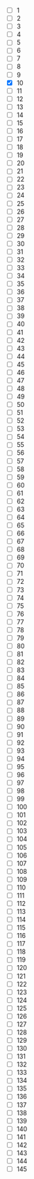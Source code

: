 - [ ] 1  
- [ ] 2  
- [ ] 3  
- [ ] 4  
- [ ] 5  
- [ ] 6  
- [ ] 7  
- [ ] 8  
- [ ] 9  
- [x] 10  
- [ ] 11  
- [ ] 12  
- [ ] 13  
- [ ] 14  
- [ ] 15  
- [ ] 16  
- [ ] 17  
- [ ] 18  
- [ ] 19  
- [ ] 20  
- [ ] 21  
- [ ] 22  
- [ ] 23  
- [ ] 24  
- [ ] 25  
- [ ] 26  
- [ ] 27  
- [ ] 28  
- [ ] 29  
- [ ] 30  
- [ ] 31  
- [ ] 32  
- [ ] 33  
- [ ] 34  
- [ ] 35  
- [ ] 36  
- [ ] 37  
- [ ] 38  
- [ ] 39  
- [ ] 40  
- [ ] 41  
- [ ] 42  
- [ ] 43  
- [ ] 44  
- [ ] 45  
- [ ] 46  
- [ ] 47  
- [ ] 48  
- [ ] 49  
- [ ] 50  
- [ ] 51  
- [ ] 52  
- [ ] 53  
- [ ] 54  
- [ ] 55  
- [ ] 56  
- [ ] 57  
- [ ] 58  
- [ ] 59  
- [ ] 60  
- [ ] 61  
- [ ] 62  
- [ ] 63  
- [ ] 64  
- [ ] 65  
- [ ] 66  
- [ ] 67  
- [ ] 68  
- [ ] 69  
- [ ] 70  
- [ ] 71  
- [ ] 72  
- [ ] 73  
- [ ] 74  
- [ ] 75  
- [ ] 76  
- [ ] 77  
- [ ] 78  
- [ ] 79  
- [ ] 80  
- [ ] 81  
- [ ] 82  
- [ ] 83  
- [ ] 84  
- [ ] 85  
- [ ] 86  
- [ ] 87  
- [ ] 88  
- [ ] 89  
- [ ] 90  
- [ ] 91  
- [ ] 92  
- [ ] 93  
- [ ] 94  
- [ ] 95  
- [ ] 96  
- [ ] 97  
- [ ] 98  
- [ ] 99  
- [ ] 100  
- [ ] 101  
- [ ] 102  
- [ ] 103  
- [ ] 104  
- [ ] 105  
- [ ] 106  
- [ ] 107  
- [ ] 108  
- [ ] 109  
- [ ] 110  
- [ ] 111  
- [ ] 112  
- [ ] 113  
- [ ] 114  
- [ ] 115  
- [ ] 116  
- [ ] 117  
- [ ] 118  
- [ ] 119  
- [ ] 120  
- [ ] 121  
- [ ] 122  
- [ ] 123  
- [ ] 124  
- [ ] 125  
- [ ] 126  
- [ ] 127  
- [ ] 128  
- [ ] 129  
- [ ] 130  
- [ ] 131  
- [ ] 132  
- [ ] 133  
- [ ] 134  
- [ ] 135  
- [ ] 136  
- [ ] 137  
- [ ] 138  
- [ ] 139  
- [ ] 140  
- [ ] 141  
- [ ] 142  
- [ ] 143  
- [ ] 144  
- [ ] 145  
